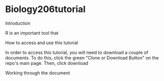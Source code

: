 # Biology206tutorial

Introduction

R is an important tool that 


How to access and use this tutorial

In order to access this tutorial, you will need to download a couple of documents. To do this, click the green "Clone or Download Button" on the repo's main page. Then, click download


Working through the document

